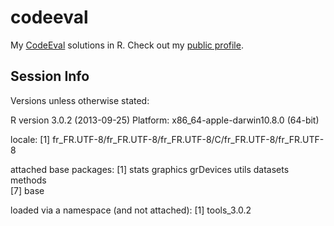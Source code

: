 codeeval
========

My <a href="http://codeeval.com">CodeEval</a> solutions in R. 
Check out my <a href="https://www.codeeval.com/profile/mpillar/">public profile</a>.

Session Info
---

Versions unless otherwise stated:

R version 3.0.2 (2013-09-25)
Platform: x86_64-apple-darwin10.8.0 (64-bit)

locale:
[1] fr_FR.UTF-8/fr_FR.UTF-8/fr_FR.UTF-8/C/fr_FR.UTF-8/fr_FR.UTF-8

attached base packages:
[1] stats     graphics  grDevices utils     datasets  methods  
[7] base     

loaded via a namespace (and not attached):
[1] tools_3.0.2